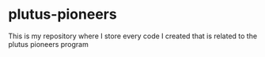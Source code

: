 # plutus-pioneers
This is my repository where I store every code I created that is related to the plutus pioneers program
